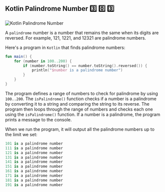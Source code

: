 ## Kotlin Palindrome Number 3️⃣ 0️⃣ 3️⃣

![Kotlin Palindrome Number](https://inoxoft.com/wp-content/uploads/2018/12/Reasons-why-Kotlin-is-the-best-programming-language-for-Android-developers@3x-100-1.jpg)

A `palindrome` number is a number that remains the same when its digits are reversed. 
For example, 121, 1221, and 12321 are palindrome numbers.

Here's a program in `Kotlin` that finds palindrome numbers:

```kotlin
fun main() {
    for (number in 100..200) {
        if (number.toString() == number.toString().reversed()) {
            println("$number is a palindrome number")
        }
    }
}
```
The program defines a range of numbers to check for palindrome by using `100..200`. The `isPalindrome()` function checks if a number is a palindrome by converting it to a string and comparing the string to its reverse. The program then loops through the range of numbers and checks each one using the `isPalindrome()` function. If a number is a palindrome, the program prints a message to the console.

When we run the program, it will output all the palindrome numbers up to the limit we set:

```kotlin
101 is a palindrome number
111 is a palindrome number
121 is a palindrome number
131 is a palindrome number
141 is a palindrome number
151 is a palindrome number
161 is a palindrome number
171 is a palindrome number
181 is a palindrome number
191 is a palindrome number
```